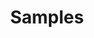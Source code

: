 ---
title: Samples
id_1: tnRi4znbSOI
id_2: _QJvSROeS2Y
id_3: 6zPEEiy8WC0
id_4: XVQQRnerNCE
id_5: aETiEuXz1b0
id_6: tBxOj6xhvlQ
---